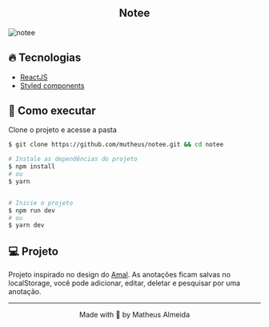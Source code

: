 <h2 align="center">Notee</h2>

![notee](https://ibb.co/ZdZBMyX)

## 🔥️ Tecnologias

- [ReactJS](https://reactjs.org/)
- [Styled components](https://styled-components.com)

## 🚀 Como executar

Clone o projeto e acesse a pasta

```bash
$ git clone https://github.com/mutheus/notee.git && cd notee

# Instale as dependências do projeto
$ npm install
# ou
$ yarn


# Inicie o projeto
$ npm run dev
# ou
$ yarn dev
```

## 💻️ Projeto

Projeto inspirado no design do [Amal](https://dribbble.com/shots/11875872-A-simple-and-lightweight-note-app). As anotações ficam salvas no localStorage, você pode adicionar, editar, deletar e pesquisar por uma anotação.

<hr>

<p align="center">
Made with 🖤 by Matheus Almeida
</p>
